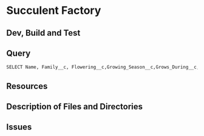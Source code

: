 # Succulent Factory

## Dev, Build and Test

## Query

```sh
SELECT Name, Family__c, Flowering__c,Growing_Season__c,Grows_During__c,Height__c,Image__c,Offset_Propogation__c,Other_Names__c,Pairs_With__c,Perfect_Place__c,Propogate_By__c, Scientific_Name__c,Sun_Light__c,Survive_Cold__c,Toxic__c,Water__c,Watering__c,Where_to_plant__c,Width__c,Zone__c  FROM Succulent__c

```

## Resources

## Description of Files and Directories

## Issues

